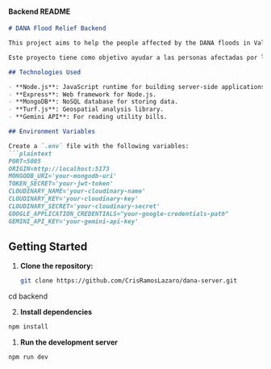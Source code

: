 
#### Backend README

```markdown
# DANA Flood Relief Backend

This project aims to help the people affected by the DANA floods in Valencia, Spain. Affected people can list the items they need, and people who want to help can buy these items for them. The items will be delivered directly and only to the address of the victim, verified by geolocation and utility bills. Helpers may also buy in bulk.

Este proyecto tiene como objetivo ayudar a las personas afectadas por las inundaciones de la DANA en Valencia, España. Las personas afectadas pueden listar los artículos que necesitan, y las personas que quieran ayudar pueden comprar estos artículos para ellas. Los artículos se entregarán directamente y solo en la dirección de la víctima, verificada por geolocalización y facturas de servicios públicos. Quienes quieran ayudar también pueden comprar más cantidad / al por mayor.

## Technologies Used

- **Node.js**: JavaScript runtime for building server-side applications.
- **Express**: Web framework for Node.js.
- **MongoDB**: NoSQL database for storing data.
- **Turf.js**: Geospatial analysis library.
- **Gemini API**: For reading utility bills.

## Environment Variables

Create a `.env` file with the following variables:
```plaintext
PORT=5005
ORIGIN=http://localhost:5173
MONGODB_URI='your-mongodb-uri'
TOKEN_SECRET='your-jwt-token'
CLOUDINARY_NAME='your-cloudinary-name'
CLOUDINARY_KEY='your-cloudinary-key'
CLOUDINARY_SECRET='your-cloudinary-secret'
GOOGLE_APPLICATION_CREDENTIALS="your-google-credentials-path"
GEMINI_API_KEY='your-gemini-api-key'
```

## Getting Started

1. **Clone the repository:**
   ```bash
   git clone https://github.com/CrisRamosLazaro/dana-server.git
cd backend

2. **Install dependencies**
```bash
npm install
```

1. **Run the development server**
```bash
npm run dev
 ```